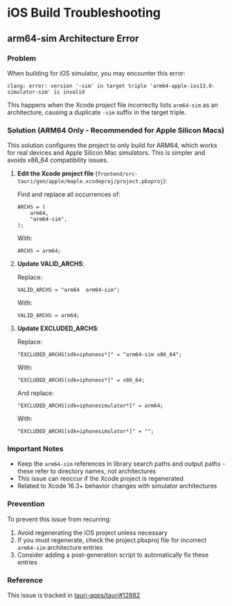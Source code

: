 # iOS Build Troubleshooting

## arm64-sim Architecture Error

### Problem
When building for iOS simulator, you may encounter this error:
```
clang: error: version '-sim' in target triple 'arm64-apple-ios13.0-simulator-sim' is invalid
```

This happens when the Xcode project file incorrectly lists `arm64-sim` as an architecture, causing a duplicate `-sim` suffix in the target triple.

### Solution (ARM64 Only - Recommended for Apple Silicon Macs)

This solution configures the project to only build for ARM64, which works for real devices and Apple Silicon Mac simulators. This is simpler and avoids x86_64 compatibility issues.

1. **Edit the Xcode project file** (`frontend/src-tauri/gen/apple/maple.xcodeproj/project.pbxproj`):

   Find and replace all occurrences of:
   ```
   ARCHS = (
       arm64,
       "arm64-sim",
   );
   ```

   With:
   ```
   ARCHS = arm64;
   ```

2. **Update VALID_ARCHS**:

   Replace:
   ```
   VALID_ARCHS = "arm64  arm64-sim";
   ```

   With:
   ```
   VALID_ARCHS = arm64;
   ```

3. **Update EXCLUDED_ARCHS**:

   Replace:
   ```
   "EXCLUDED_ARCHS[sdk=iphoneos*]" = "arm64-sim x86_64";
   ```

   With:
   ```
   "EXCLUDED_ARCHS[sdk=iphoneos*]" = x86_64;
   ```

   And replace:
   ```
   "EXCLUDED_ARCHS[sdk=iphonesimulator*]" = arm64;
   ```

   With:
   ```
   "EXCLUDED_ARCHS[sdk=iphonesimulator*]" = "";
   ```

### Important Notes

- Keep the `arm64-sim` references in library search paths and output paths - these refer to directory names, not architectures
- This issue can reoccur if the Xcode project is regenerated
- Related to Xcode 16.3+ behavior changes with simulator architectures

### Prevention

To prevent this issue from recurring:

1. Avoid regenerating the iOS project unless necessary
2. If you must regenerate, check the project.pbxproj file for incorrect `arm64-sim` architecture entries
3. Consider adding a post-generation script to automatically fix these entries

### Reference

This issue is tracked in [tauri-apps/tauri#12882](https://github.com/tauri-apps/tauri/issues/12882)
